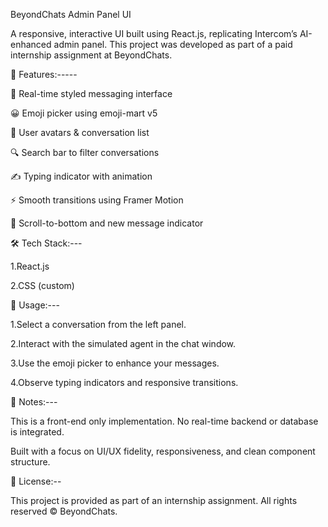 BeyondChats Admin Panel UI

A responsive, interactive UI built using React.js, replicating Intercom’s AI-enhanced admin panel. This project was developed as part of a paid internship assignment at BeyondChats.

🚀 Features:-----

💬 Real-time styled messaging interface

😀 Emoji picker using emoji-mart v5

👤 User avatars & conversation list

🔍 Search bar to filter conversations

✍️ Typing indicator with animation

⚡ Smooth transitions using Framer Motion

🔄 Scroll-to-bottom and new message indicator

🛠 Tech Stack:---

1.React.js

2.CSS (custom)


🧪 Usage:---

1.Select a conversation from the left panel.

2.Interact with the simulated agent in the chat window.

3.Use the emoji picker to enhance your messages.

4.Observe typing indicators and responsive transitions.


📌 Notes:---

This is a front-end only implementation. No real-time backend or database is integrated.

Built with a focus on UI/UX fidelity, responsiveness, and clean component structure.

📃 License:--

This project is provided as part of an internship assignment. All rights reserved © BeyondChats.